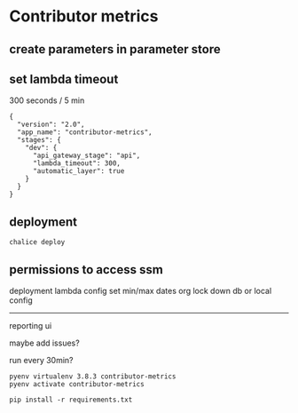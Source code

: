 # Contributor metrics

## create parameters in parameter store

## set lambda timeout

300 seconds / 5 min

```
{
  "version": "2.0",
  "app_name": "contributor-metrics",
  "stages": {
    "dev": {
      "api_gateway_stage": "api",
      "lambda_timeout": 300,
      "automatic_layer": true
    }
  }
}
```

## deployment

```
chalice deploy
```

## permissions to access ssm

deployment
lambda config
set min/max dates
org
lock down db
or local config

---

reporting ui

maybe add issues?

run every 30min?

```
pyenv virtualenv 3.8.3 contributor-metrics
pyenv activate contributor-metrics
```

```
pip install -r requirements.txt
```
